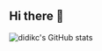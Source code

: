 ## Hi there 👋

![didikc's GitHub stats](https://github-readme-stats.vercel.app/api?username=didikc&theme=default&show_icons=true)
